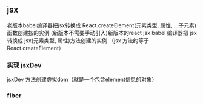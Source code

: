 ## jsx

老版本babel编译器把jsx转换成 React.createElement(元素类型, 属性, ...子元素) 函数创建按的实例
(新版本不需要手动引入)新版本的react jsx babel 编译器把 jsx 转换成 jsx(元素类型, 属性)方法创建的实例 （jsx 方法约等于React.createElement）


### 实现 jsxDev 
jsxDev 方法创建虚拟dom（就是一个包含element信息的对象）


### fiber